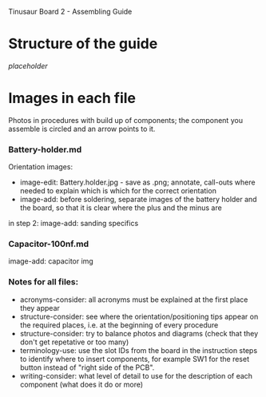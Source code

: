 Tinusaur Board 2 - Assembling Guide

# Structure of the guide

*placeholder*

# Images in each file

Photos in procedures with build up of components; the component you assemble is circled and an arrow points to it.

### Battery-holder.md
Orientation images:
- image-edit: Battery.holder.jpg - save as .png; annotate, call-outs where needed to explain which is which for the correct orientation
- image-add: before soldering, separate images of the battery holder and the board, so that it is clear where the plus and the minus are

in step 2: image-add: sanding specifics

### Capacitor-100nf.md
image-add: capacitor img

### Notes for all files:
- acronyms-consider: all acronyms must be explained at the first place they appear
- structure-consider: see where the orientation/positioning tips appear on the required places, i.e. at the beginning of every procedure
- structure-consider: try to balance photos and diagrams (check that they don't get repetative or too many)
- terminology-use:  use the slot IDs from the board in the instruction steps to identify where to insert components, for example SW1 for the reset button instead of "right side of the PCB".
- writing-consider: what level of detail to use for the description of each component (what does it do or more)

